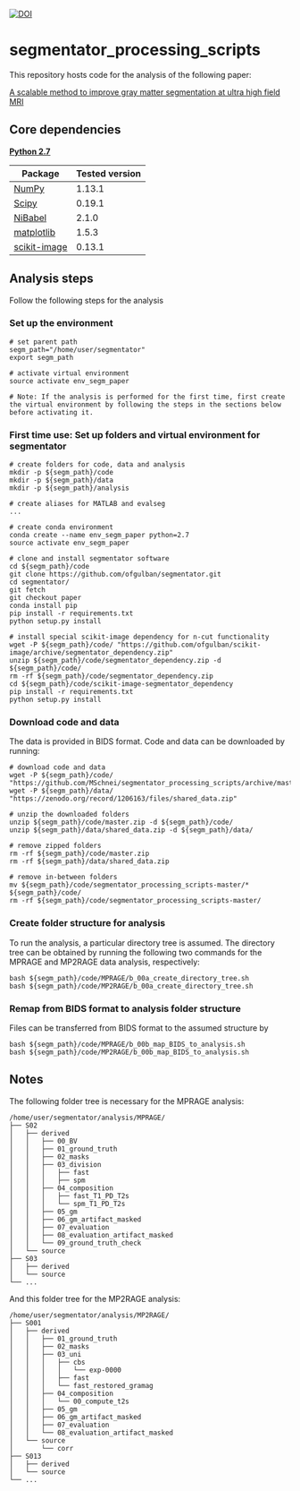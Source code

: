 [![DOI](https://zenodo.org/badge/104360271.svg)](https://zenodo.org/badge/latestdoi/104360271)

# segmentator_processing_scripts

This repository hosts code for the analysis of the following paper:

[A scalable method to improve gray matter segmentation at ultra high field MRI](https://www.biorxiv.org/content/early/2018/01/10/245738)


## Core dependencies
**[Python 2.7](https://www.python.org/download/releases/2.7/)**

| Package                                   | Tested version |
|-------------------------------------------|----------------|
| [NumPy](http://www.numpy.org/)            | 1.13.1         |
| [Scipy](https://www.scipy.org/)           | 0.19.1         |
| [NiBabel](http://nipy.org/nibabel/)       | 2.1.0          |
| [matplotlib](https://matplotlib.org/)     | 1.5.3          |
| [scikit-image](http://scikit-image.org)   | 0.13.1         |


## Analysis steps
Follow the following steps for the analysis

### Set up the environment
```
# set parent path
segm_path="/home/user/segmentator"
export segm_path

# activate virtual environment
source activate env_segm_paper

# Note: If the analysis is performed for the first time, first create the virtual environment by following the steps in the sections below before activating it.
```

### First time use: Set up folders and virtual environment for segmentator
```
# create folders for code, data and analysis
mkdir -p ${segm_path}/code
mkdir -p ${segm_path}/data
mkdir -p ${segm_path}/analysis

# create aliases for MATLAB and evalseg
...

# create conda environment
conda create --name env_segm_paper python=2.7
source activate env_segm_paper

# clone and install segmentator software
cd ${segm_path}/code
git clone https://github.com/ofgulban/segmentator.git
cd segmentator/
git fetch
git checkout paper
conda install pip
pip install -r requirements.txt
python setup.py install

# install special scikit-image dependency for n-cut functionality
wget -P ${segm_path}/code/ "https://github.com/ofgulban/scikit-image/archive/segmentator_dependency.zip"
unzip ${segm_path}/code/segmentator_dependency.zip -d ${segm_path}/code/
rm -rf ${segm_path}/code/segmentator_dependency.zip
cd ${segm_path}/code/scikit-image-segmentator_dependency
pip install -r requirements.txt
python setup.py install
```

### Download code and data
The data is provided in BIDS format. Code and data can be downloaded by running:
```
# download code and data
wget -P ${segm_path}/code/ "https://github.com/MSchnei/segmentator_processing_scripts/archive/master.zip"
wget -P ${segm_path}/data/ "https://zenodo.org/record/1206163/files/shared_data.zip"

# unzip the downloaded folders
unzip ${segm_path}/code/master.zip -d ${segm_path}/code/
unzip ${segm_path}/data/shared_data.zip -d ${segm_path}/data/

# remove zipped folders
rm -rf ${segm_path}/code/master.zip
rm -rf ${segm_path}/data/shared_data.zip

# remove in-between folders
mv ${segm_path}/code/segmentator_processing_scripts-master/* ${segm_path}/code/
rm -rf ${segm_path}/code/segmentator_processing_scripts-master/
```

### Create folder structure for analysis
To run the analysis, a particular directory tree is assumed.
The directory tree can be obtained by running the following two commands for the
MPRAGE and MP2RAGE data analysis, respectively:
```
bash ${segm_path}/code/MPRAGE/b_00a_create_directory_tree.sh
bash ${segm_path}/code/MP2RAGE/b_00a_create_directory_tree.sh
```
### Remap from BIDS format to analysis folder structure
Files can be transferred from BIDS format to the assumed structure by
```
bash ${segm_path}/code/MPRAGE/b_00b_map_BIDS_to_analysis.sh
bash ${segm_path}/code/MP2RAGE/b_00b_map_BIDS_to_analysis.sh
```

## Notes
The following folder tree is necessary for the MPRAGE analysis:
```
/home/user/segmentator/analysis/MPRAGE/
├── S02
│   ├── derived
│   │   ├── 00_BV
│   │   ├── 01_ground_truth
│   │   ├── 02_masks
│   │   ├── 03_division
│   │   │   ├── fast
│   │   │   ├── spm
│   │   ├── 04_composition
│   │   │   ├── fast_T1_PD_T2s
│   │   │   └── spm_T1_PD_T2s
│   │   ├── 05_gm
│   │   ├── 06_gm_artifact_masked
│   │   ├── 07_evaluation
│   │   ├── 08_evaluation_artifact_masked
│   │   └── 09_ground_truth_check
│   └── source
├── S03
│   ├── derived
│   └── source
└── ...
```

And this folder tree for the MP2RAGE analysis:
```
/home/user/segmentator/analysis/MP2RAGE/
├── S001
│   ├── derived
│   │   ├── 01_ground_truth
│   │   ├── 02_masks
│   │   ├── 03_uni
│   │   │   ├── cbs
│   │   │   │   └── exp-0000
│   │   │   ├── fast
│   │   │   └── fast_restored_gramag
│   │   ├── 04_composition
│   │   │   └── 00_compute_t2s
│   │   ├── 05_gm
│   │   ├── 06_gm_artifact_masked
│   │   ├── 07_evaluation
│   │   └── 08_evaluation_artifact_masked
│   └── source
│       └── corr
├── S013
│   ├── derived
│   └── source
└── ...
```
